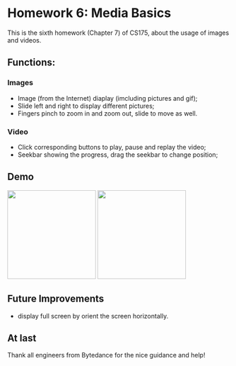 # Homework 6: Media Basics
This is the sixth homework (Chapter 7) of CS175, about the usage of images and videos.

## Functions:
### Images
* Image (from the Internet) diaplay (imcluding pictures and gif);
* Slide left and right to display different pictures;
* Fingers pinch to zoom in and zoom out, slide to move as well.

### Video
* Click corresponding buttons to play, pause and replay the video;
* Seekbar showing the progress, drag the seekbar to change position;


## Demo
<p float="left">
  <img src="https://github.com/Jessie-jx/homework-LvJiaxi/blob/main/HW6_MediaBasic/demo/p1.gif" width="200"/>
  <img src="https://github.com/Jessie-jx/homework-LvJiaxi/blob/main/HW6_MediaBasic/demo/p2.gif" width="200"/>
</p>

## Future Improvements
* display full screen by orient the screen horizontally.

## At last
Thank all engineers from Bytedance for the nice guidance and help!

